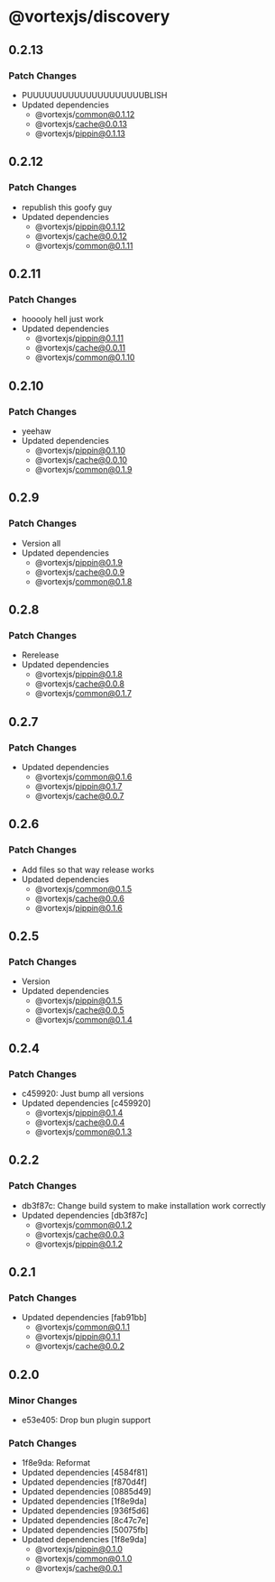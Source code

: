 # @vortexjs/discovery

## 0.2.13

### Patch Changes

- PUUUUUUUUUUUUUUUUUUUUBLISH
- Updated dependencies
  - @vortexjs/common@0.1.12
  - @vortexjs/cache@0.0.13
  - @vortexjs/pippin@0.1.13

## 0.2.12

### Patch Changes

- republish this goofy guy
- Updated dependencies
  - @vortexjs/pippin@0.1.12
  - @vortexjs/cache@0.0.12
  - @vortexjs/common@0.1.11

## 0.2.11

### Patch Changes

- hooooly hell just work
- Updated dependencies
  - @vortexjs/pippin@0.1.11
  - @vortexjs/cache@0.0.11
  - @vortexjs/common@0.1.10

## 0.2.10

### Patch Changes

- yeehaw
- Updated dependencies
  - @vortexjs/pippin@0.1.10
  - @vortexjs/cache@0.0.10
  - @vortexjs/common@0.1.9

## 0.2.9

### Patch Changes

- Version all
- Updated dependencies
  - @vortexjs/pippin@0.1.9
  - @vortexjs/cache@0.0.9
  - @vortexjs/common@0.1.8

## 0.2.8

### Patch Changes

- Rerelease
- Updated dependencies
  - @vortexjs/pippin@0.1.8
  - @vortexjs/cache@0.0.8
  - @vortexjs/common@0.1.7

## 0.2.7

### Patch Changes

- Updated dependencies
  - @vortexjs/common@0.1.6
  - @vortexjs/pippin@0.1.7
  - @vortexjs/cache@0.0.7

## 0.2.6

### Patch Changes

- Add files so that way release works
- Updated dependencies
  - @vortexjs/common@0.1.5
  - @vortexjs/cache@0.0.6
  - @vortexjs/pippin@0.1.6

## 0.2.5

### Patch Changes

- Version
- Updated dependencies
  - @vortexjs/pippin@0.1.5
  - @vortexjs/cache@0.0.5
  - @vortexjs/common@0.1.4

## 0.2.4

### Patch Changes

- c459920: Just bump all versions
- Updated dependencies [c459920]
  - @vortexjs/pippin@0.1.4
  - @vortexjs/cache@0.0.4
  - @vortexjs/common@0.1.3

## 0.2.2

### Patch Changes

- db3f87c: Change build system to make installation work correctly
- Updated dependencies [db3f87c]
  - @vortexjs/common@0.1.2
  - @vortexjs/cache@0.0.3
  - @vortexjs/pippin@0.1.2

## 0.2.1

### Patch Changes

- Updated dependencies [fab91bb]
  - @vortexjs/common@0.1.1
  - @vortexjs/pippin@0.1.1
  - @vortexjs/cache@0.0.2

## 0.2.0

### Minor Changes

- e53e405: Drop bun plugin support

### Patch Changes

- 1f8e9da: Reformat
- Updated dependencies [4584f81]
- Updated dependencies [f870d4f]
- Updated dependencies [0885d49]
- Updated dependencies [1f8e9da]
- Updated dependencies [936f5d6]
- Updated dependencies [8c47c7e]
- Updated dependencies [50075fb]
- Updated dependencies [1f8e9da]
  - @vortexjs/pippin@0.1.0
  - @vortexjs/common@0.1.0
  - @vortexjs/cache@0.0.1

